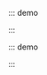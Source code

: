 ::: demo

<template>
  <lay-input v-model="data"></lay-input>
</template>

<script>
import { ref } from 'vue'

export default {
  setup() {

    const data = ref("内容");

    return {
      data
    }
  }
}
</script>

:::

::: demo

<template>
  <lay-input placeholder="请输入密码"></lay-input>
</template>

<script>
import { ref } from 'vue'

export default {
  setup() {

    return {

    }
  }
}
</script>

:::
